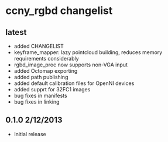 ccny_rgbd changelist
========================

latest
------------------------
 * added CHANGELIST
 * keyframe_mapper: lazy pointcloud building, reduces memory requirements considerably
 * rgbd_image_proc now supports non-VGA input
 * added Octomap exporting
 * added path publishing
 * added default calibration files for OpenNI devices
 * added supprt for 32FC1 images
 * bug fixes in manifests
 * bug fixes in linking

0.1.0          2/12/2013
------------------------
 * Initial release
